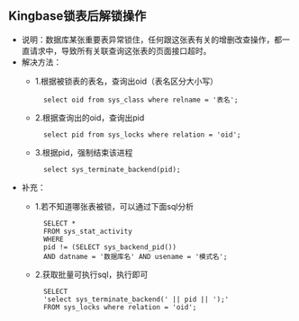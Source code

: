 ## Kingbase锁表后解锁操作
- 说明：数据库某张重要表异常锁住，任何跟这张表有关的增删改查操作，都一直请求中，导致所有关联查询这张表的页面接口超时。
- 解决方法：
	- 1.根据被锁表的表名，查询出oid（表名区分大小写）

			select oid from sys_class where relname = '表名';
	- 2.根据查询出的oid，查询出pid

			select pid from sys_locks where relation = 'oid';
	- 3.根据pid，强制结束该进程

			select sys_terminate_backend(pid);
- 补充：
	- 1.若不知道哪张表被锁，可以通过下面sql分析

			SELECT *
			FROM sys_stat_activity
			WHERE 
			pid != (SELECT sys_backend_pid())
			AND datname = '数据库名' AND usename = '模式名';
	- 2.获取批量可执行sql，执行即可

			SELECT 
			'select sys_terminate_backend(' || pid || ');' 
			FROM sys_locks where relation = 'oid';
